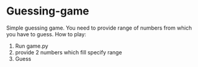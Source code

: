# Guessing-game
Simple guessing game. You need to provide range of numbers from which you have to guess.
How to play:
1) Run game.py
2) provide 2 numbers which fill specify range
3) Guess
